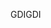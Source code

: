 <span data-ttu-id="dfc0e-101">GDI</span><span class="sxs-lookup"><span data-stu-id="dfc0e-101">GDI</span></span>